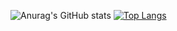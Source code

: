![Anurag's GitHub stats](https://github-readme-stats.vercel.app/api?username=itspoussin&theme=midnight-purple&show_icons=true)
[![Top Langs](https://github-readme-stats.vercel.app/api/top-langs/?username=itspoussin)](https://github.com/ItsPoussin/)
